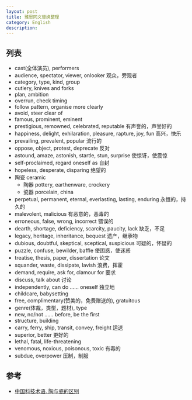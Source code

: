 ```yaml
---
layout: post
title: 雅思同义替换整理
category: English
description: 
---
```


## 列表

+ cast(全体演员), performers
+ audience, spectator, viewer, onlooker 观众，旁观者
+ category, type, kind, group
+ cutlery, knives and forks
+ plan, ambition
+ overrun, check timing
+ follow pattern, organise more clearly
+ avoid, steer clear of
+ famous, prominent, eminent
+ prestigious, remowned, celebrated, reputable 有声誉的，声誉好的
+ happiness, delight, exhilaration, pleasure, rapture, joy, fun 高兴，快乐
+ prevailing, prevalent, popular 流行的
+ oppose, object, protest, deprecate 反对
+ astound, amaze, astonish, startle, stun, surprise 使惊讶，使震惊
+ self-proclaimed, regard oneself as 自封
+ hopeless, desperate, disparing 绝望的
+ 陶瓷 ceramic
  + 陶器 pottery, earthenware, crockery
  + 瓷器 porcelain, china
+ perpetual, permanent, eternal, everlasting, lasting, enduring 永恒的，持久的
+ malevolent, malicious 有恶意的，恶毒的
+ erroneous, false, wrong, incorrect 错误的
+ dearth, shortage, deficiency, scarcity, paucity, lack 缺乏，不足
+ legacy, heritage, inheritance, bequest 遗产，继承物
+ dubious, doubtful, skeptical, sceptical, suspicious 可疑的，怀疑的
+ puzzle, confuse, bewilder, baffle 使困惑，使迷惑
+ treatise, thesis, paper, dissertation 论文
+ squander, waste, dissipate, lavish 浪费，挥霍
+ demand, require, ask for, clamour for 要求
+ discuss, talk about 讨论
+ independently, can do …… oneself 独立地
+ childcare, babysetting
+ free, complimentary(赞美的，免费赠送的), gratuitous
+ genre(体裁，类型，题材), type
+ new, no/not …… before, be the first
+ structure, building
+ carry, ferry, ship, transit, convey, freight 运送 
+ superior, better 更好的
+ lethal, fatal, life-threatening 
+ venomous, noxious, poisonous, toxic 有毒的
+ subdue, overpower 压制，制服


## 参考

+ [中国科技术语. 陶与瓷的区别](http://www.term.org.cn/CN/abstract/abstract11054.shtml)